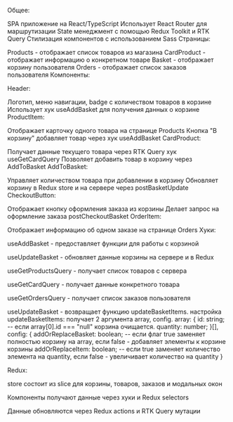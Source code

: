Общее:

SPA приложение на React/TypeScript
Использует React Router для маршрутизации
State менеджмент с помощью Redux Toolkit и RTK Query
Стилизация компонентов с использованием Sass
Страницы:

Products - отображает список товаров из магазина
CardProduct - отображает информацию о конкретном товаре
Basket - отображает корзину пользователя
Orders - отображает список заказов пользователя
Компоненты:

Header:

Логотип, меню навигации, badge с количеством товаров в корзине
Использует хук useAddBasket для получения данных о корзине
ProductItem:

Отображает карточку одного товара на странице Products
Кнопка "В корзину" добавляет товар через хук useAddBasket
CardProduct:

Получает данные текущего товара через RTK Query хук useGetCardQuery
Позволяет добавить товар в корзину через AddToBasket
AddToBasket:

Управляет количеством товара при добавлении в корзину
Обновляет корзину в Redux store и на сервере через postBasketUpdate
CheckoutButton:

Отображает кнопку оформления заказа из корзины
Делает запрос на оформление заказа postCheckoutBasket
OrderItem:

Отображает информацию об одном заказе на странице Orders
Хуки:

useAddBasket - предоставляет функции для работы с корзиной

useUpdateBasket - обновляет данные корзины на сервере и в Redux

useGetProductsQuery - получает список товаров с сервера

useGetCardQuery - получает данные конкретного товара

useGetOrdersQuery - получает список заказов пользователя

useUpdateBasket - возвращает функцию updateBasketItems.
настройка updateBasketItems: получает 2 аргумента array, config.
array: {
id: string; -- если array[0].id === "null" корзина очищается.
quantity: number;
}[],
config: {
addOrReplaceBasket: boolean; -- если флаг true заменяет полностью корзину на array, если false - добавляет элементы к корзине корзины
addOrReplaceItem: boolean; -- если true заменяет количество элемента на quantity, если false - увеличивает количество на quantity
}

Redux:

store состоит из slice для корзины, товаров, заказов и модальных окон

Компоненты получают данные через хуки и Redux selectors

Данные обновляются через Redux actions и RTK Query мутации

